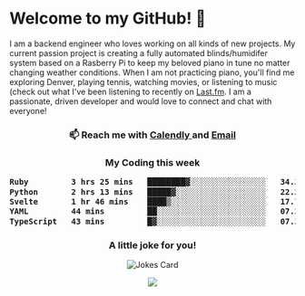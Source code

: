 <h1> Welcome to my GitHub! 👋 </h1>


  I am a backend engineer who loves working on all kinds of new projects. My current passion project is creating a fully automated blinds/humidifer system based on a Rasberry Pi to keep my beloved piano in tune no matter changing weather conditions. When I am not practicing piano, you'll find me exploring Denver, playing tennis, watching movies, or listening to music (check out what I've been listening to recently on [Last.fm](https://www.last.fm/user/mballa000). I am a passionate, driven developer and would love to connect and chat with everyone!

<h3 align = "center"> 📫 Reach me with <a href = "https://calendly.com/msbrandt00/30min"> Calendly </a> and <a href="mailto:msbrandt00@gmail.com">Email</a> 
 </h3>


 
<div align = "center"
[![Anurag's GitHub stats](https://github-readme-stats.vercel.app/api?username=mbrandt00)](https://github.com/anuraghazra/github-readme-stats)
          </div>
<h3 align="center">
  My Coding this week
<!--START_SECTION:waka-->

```txt
Ruby         3 hrs 25 mins   ████████▓░░░░░░░░░░░░░░░░   34.33 %
Python       2 hrs 13 mins   █████▓░░░░░░░░░░░░░░░░░░░   22.23 %
Svelte       1 hr 46 mins    ████▒░░░░░░░░░░░░░░░░░░░░   17.73 %
YAML         44 mins         ██░░░░░░░░░░░░░░░░░░░░░░░   07.35 %
TypeScript   43 mins         █▓░░░░░░░░░░░░░░░░░░░░░░░   07.32 %
```

<!--END_SECTION:waka-->

### A little joke for you!

![Jokes Card](https://readme-jokes.vercel.app/api?hideBorder)

<a href="https://www.linkedin.com/in/mbrandt00/"><img src="https://img.shields.io/badge/linkedin-%230077B5.svg?&style=for-the-badge&logo=linkedin&logoColor=white" /></a>
